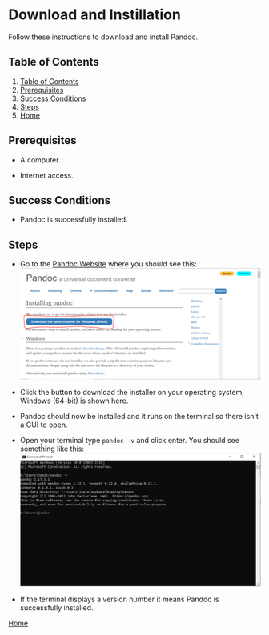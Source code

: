# Download and Instillation

Follow these instructions to download and install Pandoc.

## Table of Contents

1. [Table of Contents](#toc)
2. [Prerequisites](#prerequisites)
3. [Success Conditions](#success-conditions)
4. [Steps](#steps)
5. [Home](WordToMarkdownGuide.md)

## Prerequisites

- A computer.

- Internet access.

## Success Conditions

- Pandoc is successfully installed.

## Steps

- Go to the [Pandoc Website](https://pandoc.org/installing.html) where you should see this:
![Pandoc Website](/docs/pandocwebsite.PNG)

- Click the button to download the installer on your operating system, Windows (64-bit) is shown here.
- Pandoc should now be installed and it runs on the terminal so there isn't a GUI to open.
- Open your terminal type `pandoc -v` and click enter. You should see something like this:
![Command Line](/docs/commandline.PNG)
- If the terminal displays a version number it means Pandoc is successfully installed.

[Home](WordtoMarkdownGuide.md)

